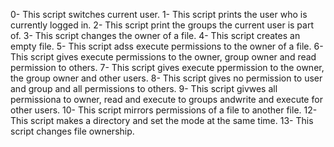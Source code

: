 0- This script switches current user.
1- This script prints the user who is currently logged in.
2- This script print the groups the current user is part of. 
3- This script changes the owner of a file.
4- This script creates an empty file.
5- This script adss execute permissions to the owner of a file.
6- This script gives execute permissions to the owner, group owner and read permission to others.
7- This script gives execute ppermission to the owner, the group owner and other users.
8- This script gives no permission to user and group and all permissions to others.
9- This script givwes all permissiona to owner, read and execute to groups andwrite and execute for other users.
10- This script mirrors permissions of a file to another file.
12- This script makes a directory and set the mode at the same time.
13- This script changes file ownership.
